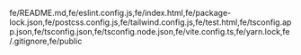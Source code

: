 fe/README.md,fe/eslint.config.js,fe/index.html,fe/package-lock.json,fe/postcss.config.js,fe/tailwind.config.js,fe/test.html,fe/tsconfig.app.json,fe/tsconfig.json,fe/tsconfig.node.json,fe/vite.config.ts,fe/yarn.lock,fe/.gitignore,fe/public
